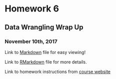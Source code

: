 # Homework 6

## Data Wrangling Wrap Up

### November 10th, 2017

Link to [Markdown](https://github.com/vanflad/STAT545-hw-fladmark-vanessa/blob/master/Homework%206/HW06.md) file for easy viewing!

Link to [RMarkdown](https://github.com/vanflad/STAT545-hw-fladmark-vanessa/blob/master/Homework%206/HW06.Rmd) file for more details.

Link to homework instructions from [course website](http://stat545.com/hw06_data-wrangling-conclusion.html)
